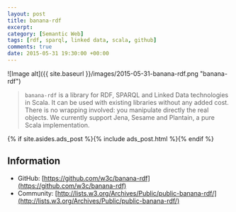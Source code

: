 ```yaml
---
layout: post
title: banana-rdf
excerpt:
category: [Semantic Web]
tags: [rdf, sparql, linked data, scala, github]
comments: true
date: 2015-05-31 19:30:00 +00:00
---
```


![Image alt]({{ site.baseurl }}/images/2015-05-31-banana-rdf.png "banana-rdf")

>`banana-rdf` is a library for RDF, SPARQL and Linked Data technologies in Scala.
It can be used with existing libraries without any added cost. There is no wrapping 
involved: you manipulate directly the real objects. We currently support Jena, Sesame 
and Plantain, a pure Scala implementation.

<!-- more -->

{% if site.asides.ads_post    %}{% include ads_post.html      %}{% endif %}

## Information

- GitHub: [https://github.com/w3c/banana-rdf](https://github.com/w3c/banana-rdf)
- Community: [http://lists.w3.org/Archives/Public/public-banana-rdf/](http://lists.w3.org/Archives/Public/public-banana-rdf/)
